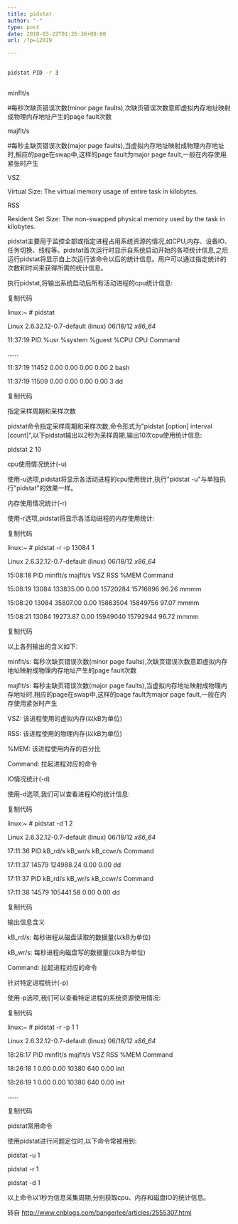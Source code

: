 ```yaml
---
title: pidstat
author: "-"
type: post
date: 2018-03-22T01:26:36+00:00
url: /?p=12019

---
```

```bash
  
pidstat PID -r 3
  
```

minflt/s
  
#每秒次缺页错误次数(minor page faults),次缺页错误次数意即虚拟内存地址映射成物理内存地址产生的page fault次数

majflt/s
  
#每秒主缺页错误次数(major page faults),当虚拟内存地址映射成物理内存地址时,相应的page在swap中,这样的page fault为major page fault,一般在内存使用紧张时产生

VSZ

Virtual Size: The virtual memory usage of entire task in kilobytes.
  
RSS

Resident Set Size: The non-swapped physical memory used by the task in kilobytes.

pidstat主要用于监控全部或指定进程占用系统资源的情况,如CPU,内存、设备IO、任务切换、线程等。pidstat首次运行时显示自系统启动开始的各项统计信息,之后运行pidstat将显示自上次运行该命令以后的统计信息。用户可以通过指定统计的次数和时间来获得所需的统计信息。

执行pidstat,将输出系统启动后所有活动进程的cpu统计信息: 

复制代码
  
linux:~ # pidstat
  
Linux 2.6.32.12-0.7-default (linux) 06/18/12 _x86_64_

11:37:19 PID %usr %system %guest %CPU CPU Command
  
……
  
11:37:19 11452 0.00 0.00 0.00 0.00 2 bash
  
11:37:19 11509 0.00 0.00 0.00 0.00 3 dd
  
复制代码
  
指定采样周期和采样次数

pidstat命令指定采样周期和采样次数,命令形式为"pidstat [option] interval [count]",以下pidstat输出以2秒为采样周期,输出10次cpu使用统计信息: 

pidstat 2 10

cpu使用情况统计(-u)

使用-u选项,pidstat将显示各活动进程的cpu使用统计,执行"pidstat -u"与单独执行"pidstat"的效果一样。

内存使用情况统计(-r)

使用-r选项,pidstat将显示各活动进程的内存使用统计: 

复制代码
  
linux:~ # pidstat -r -p 13084 1
  
Linux 2.6.32.12-0.7-default (linux) 06/18/12 _x86_64_

15:08:18 PID minflt/s majflt/s VSZ RSS %MEM Command
  
15:08:19 13084 133835.00 0.00 15720284 15716896 96.26 mmmm
  
15:08:20 13084 35807.00 0.00 15863504 15849756 97.07 mmmm
  
15:08:21 13084 19273.87 0.00 15949040 15792944 96.72 mmmm
  
复制代码
  
以上各列输出的含义如下: 

minflt/s: 每秒次缺页错误次数(minor page faults),次缺页错误次数意即虚拟内存地址映射成物理内存地址产生的page fault次数
  
majflt/s: 每秒主缺页错误次数(major page faults),当虚拟内存地址映射成物理内存地址时,相应的page在swap中,这样的page fault为major page fault,一般在内存使用紧张时产生
  
VSZ: 该进程使用的虚拟内存(以kB为单位)
  
RSS: 该进程使用的物理内存(以kB为单位)
  
%MEM: 该进程使用内存的百分比
  
Command: 拉起进程对应的命令

IO情况统计(-d)

使用-d选项,我们可以查看进程IO的统计信息: 

复制代码
  
linux:~ # pidstat -d 1 2
  
Linux 2.6.32.12-0.7-default (linux) 06/18/12 _x86_64_

17:11:36 PID kB_rd/s kB_wr/s kB_ccwr/s Command
  
17:11:37 14579 124988.24 0.00 0.00 dd

17:11:37 PID kB_rd/s kB_wr/s kB_ccwr/s Command
  
17:11:38 14579 105441.58 0.00 0.00 dd
  
复制代码
  
输出信息含义

kB_rd/s: 每秒进程从磁盘读取的数据量(以kB为单位)
  
kB_wr/s: 每秒进程向磁盘写的数据量(以kB为单位)
  
Command: 拉起进程对应的命令

针对特定进程统计(-p)

使用-p选项,我们可以查看特定进程的系统资源使用情况: 

复制代码
  
linux:~ # pidstat -r -p 1 1
  
Linux 2.6.32.12-0.7-default (linux) 06/18/12 _x86_64_

18:26:17 PID minflt/s majflt/s VSZ RSS %MEM Command
  
18:26:18 1 0.00 0.00 10380 640 0.00 init
  
18:26:19 1 0.00 0.00 10380 640 0.00 init
  
……
  
复制代码

pidstat常用命令
  
使用pidstat进行问题定位时,以下命令常被用到: 

pidstat -u 1

pidstat -r 1

pidstat -d 1
  
以上命令以1秒为信息采集周期,分别获取cpu、内存和磁盘IO的统计信息。

转自 http://www.cnblogs.com/bangerlee/articles/2555307.html